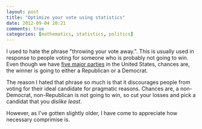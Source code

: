 ```yaml
---
layout: post
title: "Optimize your vote using statistics"
date: 2012-09-04 20:21
comments: true
categories: [mathematics, statistics, politics]
---
```


I used to hate the phrase "throwing your vote away.". This is usually
used in response to people voting for someone who is probably not going
to win. Even though we have [five major parties](http://en.wikipedia.org/wiki/List_of_political_parties_in_the_United_States#Major_political_parties) in the United States, chances are, the winner is going to either a Republican or a Democrat. 

The reason I hated that phrase so much is that it discourages people
from voting for their ideal candidate for pragmatic reasons. Chances
are, a non-Democrat, non-Republican is not going to win, so cut your
losses and pick a candidat that you *dislike least*.

However, as I've gotten slightly older, I have come to appreciate how
necessary comprimise is. 

